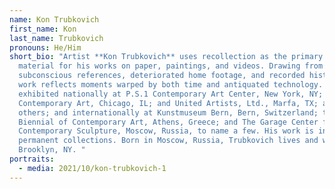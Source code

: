 ```yaml
---
name: Kon Trubkovich
first_name: Kon
last_name: Trubkovich
pronouns: He/Him
short_bio: "Artist **Kon Trubkovich** uses recollection as the primary source
  material for his works on paper, paintings, and videos. Drawing from
  subconscious references, deteriorated home footage, and recorded history, his
  work reflects moments warped by both time and antiquated technology. He has
  exhibited nationally at P.S.1 Contemporary Art Center, New York, NY; Museum of
  Contemporary Art, Chicago, IL; and United Artists, Ltd., Marfa, TX; among
  others; and internationally at Kunstmuseum Bern, Bern, Switzerland; the Athens
  Biennial of Contemporary Art, Athens, Greece; and The Garage Center for
  Contemporary Sculpture, Moscow, Russia, to name a few. His work is in numerous
  permanent collections. Born in Moscow, Russia, Trubkovich lives and works in
  Brooklyn, NY. "
portraits:
  - media: 2021/10/kon-trubkovich-1
---
```

